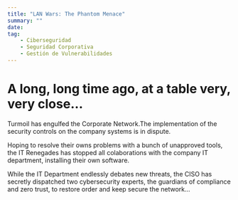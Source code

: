 ```yaml
---
title: "LAN Wars: The Phantom Menace"
summary: ""
date: 
tag:
    - Ciberseguridad
    - Seguridad Corporativa
    - Gestión de Vulnerabilidades
---
```


# A long, long time ago, at a table very, very close…

Turmoil has engulfed the Corporate Network.The implementation of the security controls on the company systems is in dispute.

Hoping to resolve their owns problems with a bunch of unapproved tools, the IT Renegades has stopped all colaborations with the company IT department, installing their own software.

While the IT Department endlessly debates new threats, the CISO has secretly dispatched two cybersecurity experts, the guardians of compliance and zero trust, to restore order and keep secure the network…

